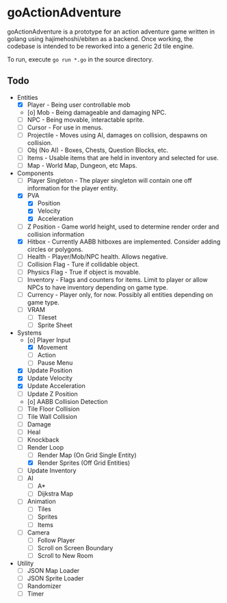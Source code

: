 # goActionAdventure

goActionAdventure is a prototype for an action adventure game written in golang using hajimehoshi/ebiten as a backend. Once working, the codebase is intended to be reworked into a generic 2d tile engine.

To run, execute `go run *.go` in the source directory.

## Todo

- Entities
  - [x] Player - Being user controllable mob
  - [o] Mob - Being damageable and damaging NPC.
  - [ ] NPC - Being movable, interactable sprite.
  - [ ] Cursor - For use in menus.
  - [ ] Projectile - Moves using AI, damages on collision, despawns on collision.
  - [ ] Obj (No AI) - Boxes, Chests, Question Blocks, etc.
  - [ ] Items - Usable items that are held in inventory and selected for use.
  - [ ] Map - World Map, Dungeon, etc Maps.

- Components
  - [ ] Player Singleton - The player singleton will contain one off information for the player entity.
  -[x] PVA
    - [x] Position
    - [x] Velocity
    - [x] Acceleration
  - [ ] Z Position - Game world height, used to determine render order and collision information
  - [x] Hitbox - Currently AABB hitboxes are implemented. Consider adding circles or polygons.
  - [ ] Health - Player/Mob/NPC health. Allows negative.
  - [ ] Collision Flag - Ture if collidable object.
  - [ ] Physics Flag - True if object is movable.
  - [ ] Inventory - Flags and counters for items. Limit to player or allow NPCs to have inventory depending on game type.
  - [ ] Currency - Player only, for now. Possibly all entities depending on game type.
  - [ ] VRAM
    - [ ] Tileset
    - [ ] Sprite Sheet
- Systems
  - [o] Player Input
    - [x] Movement
    - [ ] Action
    - [ ] Pause Menu
  - [x] Update Position
  - [x] Update Velocity
  - [x] Update Acceleration
  - [ ] Update Z Position
  - [o] AABB Collision Detection
  - [ ] Tile Floor Collision
  - [ ] Tile Wall Collision
  - [ ] Damage
  - [ ] Heal
  - [ ] Knockback
  - [ ] Render Loop
    - [ ] Render Map (On Grid Single Entity)
    - [x] Render Sprites (Off Grid Entities)
  - [ ] Update Inventory
  - [ ] AI
    - [ ] A*
    - [ ] Dijkstra Map
  - [ ] Animation
    - [ ] Tiles
    - [ ] Sprites
    - [ ] Items
  - [ ] Camera
    - [ ] Follow Player
    - [ ] Scroll on Screen Boundary
    - [ ] Scroll to New Room
- Utility
  - [ ] JSON Map Loader
  - [ ] JSON Sprite Loader
  - [ ] Randomizer
  - [ ] Timer
